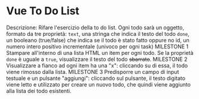 # Vue To Do List

Descrizione:
Rifare l'esercizio della to do list.
Ogni todo sarà un oggetto, formato da tre proprietà:
`text`, una stringa che indica il testo del todo
`done`, un booleano (true/false) che indica se il todo è stato fatto oppure no
id, un numero intero positivo incrementale (univoco per ogni task)
MILESTONE 1
Stampare all'interno di una lista HTML un item per ogni todo.
Se la proprietà `done` è uguale a `true`, visualizzare il testo del todo ~~sbarrato~~.
MILESTONE 2
Visualizzare a fianco ad ogni item ha una "x": cliccando su di essa, il todo viene rimosso dalla lista.
MILESTONE 3
Predisporre un campo di input testuale e un pulsante "aggiungi": cliccando sul pulsante, il testo digitato viene letto e utilizzato per creare un nuovo todo, che quindi viene aggiunto alla lista dei todo esistenti.
